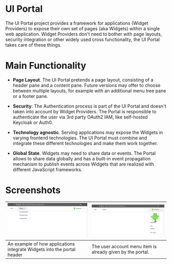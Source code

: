 # UI Portal

The UI Portal project provides a framework for applications (Widget Providers) to expose
their own set of pages (aka Widgets) within a single web application. Widget Providers
don't need to bother with page layouts, security integration or other widely used
cross functionality, the UI Portal takes care of these things.

# Main Functionality

- **Page Layout**. The UI Portal pretends a page layout, consisting of a header pane and a
content pane. Future versions may offer to choose between multiple layouts, for example
with an additional menu tree pane or a footer pane.

- **Security**. The Authentication process is part of the UI Portal and doesn't taken into
account by Widget Providers. The Portal is responsible to authenticate the user via 3rd
party OAuth2 IAM, like self-hosted Keycloak or Auth0.

- **Technology agnostic**. Serving applications may expose the Widgets in varying frontend
technologies. The UI Portal must combine and integrate these different technologies and
make them work together.

- **Global State**. Widgets may need to share data or events. The Portal allows to share
data globally and has a built-in event propagation mechanism to publish events across
Widgets that are realized with different JavaScript frameworks.

# Screenshots

![Menu Expanded][1] | ![User Menu Expanded][2]
---- | -----------
An example of how applications integrate Widgets into the portal header | The user account menu item is already given by the portal.

[1]: src/main/docs/images/menu-expanded.png
[2]: src/main/docs/images/user-menu-expanded.png
